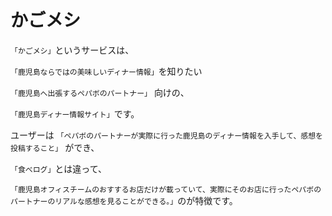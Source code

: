 # かごメシ

`「かごメシ」`というサービスは、

`「鹿児島ならではの美味しいディナー情報」`を知りたい

`「鹿児島へ出張するペパボのパートナー」` 向けの、

`「鹿児島ディナー情報サイト」`です。

ユーザーは `「ペパボのパートナーが実際に行った鹿児島のディナー情報を入手して、感想を投稿すること」` ができ、

`「食べログ」`とは違って、

`「鹿児島オフィスチームのおすするお店だけが載っていて、実際にそのお店に行ったペパボのパートナーのリアルな感想を見ることができる。」`のが特徴です。
